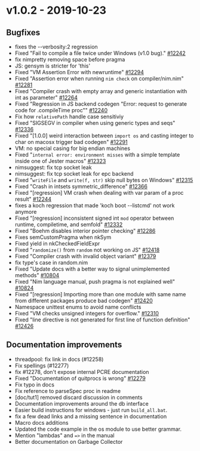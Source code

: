 # v1.0.2 - 2019-10-23


## Bugfixes

* fixes the --verbosity:2 regression
* Fixed "Fail to compile a file twice under Windows (v1.0 bug)." [#12242](https://github.com/nim-lang/Nim/issues/12242)
* fix nimpretty removing space before pragma
* JS: gensym is stricter for 'this'
* Fixed "VM Assertion Error with newruntime" [#12294](https://github.com/nim-lang/Nim/issues/12294)
* Fixed "Assertion error when running `nim check` on compiler/nim.nim" [#12281](https://github.com/nim-lang/Nim/issues/12281)
* Fixed "Compiler crash with empty array and generic instantiation with int as parameter" [#12264](https://github.com/nim-lang/Nim/issues/12264)
* Fixed "Regression in JS backend codegen "Error: request to generate code for .compileTime proc"" [#12240](https://github.com/nim-lang/Nim/issues/12240)
* Fix how `relativePath` handle case sensitiviy
* Fixed "SIGSEGV in compiler when using generic types and seqs" [#12336](https://github.com/nim-lang/Nim/issues/12336)
* Fixed "[1.0.0] weird interaction between `import os` and casting integer to char on macosx trigger bad codegen" [#12291](https://github.com/nim-lang/Nim/issues/12291)
* VM: no special casing for big endian machines
* Fixed "`internal error: environment misses` with a simple template inside one of Jester macros" [#12323](https://github.com/nim-lang/Nim/issues/12323)
* nimsuggest: fix tcp socket leak
* nimsuggest: fix tcp socket leak for epc backend
* Fixed "`writeFile` and `write(f, str)` skip null bytes on Windows" [#12315](https://github.com/nim-lang/Nim/issues/12315)
* Fixed "Crash in intsets symmetric_difference" [#12366](https://github.com/nim-lang/Nim/issues/12366)
* Fixed "[regression] VM crash when dealing with var param of a proc result" [#12244](https://github.com/nim-lang/Nim/issues/12244)
* fixes a koch regression that made 'koch boot --listcmd' not work anymore
* Fixed "[regression] inconsistent signed int `mod` operator between runtime, compiletime, and semfold" [#12332](https://github.com/nim-lang/Nim/issues/12332)
* Fixed "Boehm disables interior pointer checking" [#12286](https://github.com/nim-lang/Nim/issues/12286)
* Fixes semCustomPragma when nkSym
* Fixed yield in nkCheckedFieldExpr
* Fixed "`randomize()` from `random` not working on JS" [#12418](https://github.com/nim-lang/Nim/issues/12418)
* Fixed "Compiler crash with invalid object variant" [#12379](https://github.com/nim-lang/Nim/issues/12379)
* fix type's case in random.nim
* Fixed "Update docs with a better way to signal unimplemented methods" [#10804](https://github.com/nim-lang/Nim/issues/10804)
* Fixed "Nim language manual, push pragma is not explained well" [#10824](https://github.com/nim-lang/Nim/issues/10824)
* Fixed "[regression] Importing more than one module with same name from different packages produce bad codegen" [#12420](https://github.com/nim-lang/Nim/issues/12420)
* Namespace unittest enums to avoid name conflicts
* Fixed "VM checks unsigned integers for overflow." [#12310](https://github.com/nim-lang/Nim/issues/12310)
* Fixed "line directive is not generated for first line of function definition" [#12426](https://github.com/nim-lang/Nim/issues/12426)



## Documentation improvements

* threadpool: fix link in docs (#12258)
* Fix spellings (#12277)
* fix #12278, don't expose internal PCRE documentation
* Fixed "Documentation of quitprocs is wrong" [#12279](https://github.com/nim-lang/Nim/issues/12279)
* Fix typo in docs
* Fix reference to parseSpec proc in readme
* [doc/tut1] removed discard discussion in comments
* Documentation improvements around the db interface 
* Easier build instructions for windows - just run `build_all.bat`.
* fix a few dead links and a missing sentence in documentation
* Macro docs additions
* Updated the code example in the os module to use better grammar.
* Mention "lambdas" and `=>` in the manual
* Better documentation on Garbage Collector
